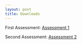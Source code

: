 ```yaml
---
layout: post
title: Downloads
---
```


First Assessment: [Assessment 1](/downloads/Gandhi-Inc.zip)

Second Assessment: [Assessment 2](/downloads/Gandhi-Inc2.zip)
